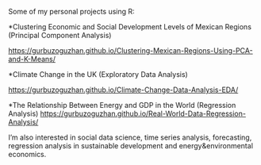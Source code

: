 Some of my personal projects using R:

*Clustering Economic and Social Development Levels of Mexican Regions (Principal Component Analysis)

 https://gurbuzoguzhan.github.io/Clustering-Mexican-Regions-Using-PCA-and-K-Means/

*Climate Change in the UK (Exploratory Data Analysis)

https://gurbuzoguzhan.github.io/Climate-Change-Data-Analysis-EDA/

*The Relationship Between Energy and GDP in the World (Regression Analysis)
https://gurbuzoguzhan.github.io/Real-World-Data-Regression-Analysis/

I’m also interested in social data science, time series analysis, forecasting, regression analysis in sustainable development and energy&environmental economics.
